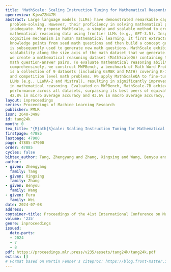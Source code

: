 ```yaml
---
title: 'MathScale: Scaling Instruction Tuning for Mathematical Reasoning'
openreview: Kjww7ZN47M
abstract: Large language models (LLMs) have demonstrated remarkable capabilities in
  problem-solving. However, their proficiency in solving mathematical problems remains
  inadequate. We propose MathScale, a simple and scalable method to create high-quality
  mathematical reasoning data using frontier LLMs (e.g., GPT-3.5). Inspired by the
  cognitive mechanism in human mathematical learning, it first extracts topics and
  knowledge points from seed math questions and then build a concept graph, which
  is subsequently used to generate new math questions. MathScale exhibits effective
  scalability along the size axis of the math dataset that we generate. As a result,
  we create a mathematical reasoning dataset (MathScaleQA) containing two million
  math question-answer pairs. To evaluate mathematical reasoning abilities of LLMs
  comprehensively, we construct MWPBench, a benchmark of Math Word Problems, which
  is a collection of 9 datasets (including GSM8K and MATH) covering K-12, college,
  and competition level math problems. We apply MathScaleQA to fine-tune open-source
  LLMs (e.g., LLaMA-2 and Mistral), resulting in significantly improved capabilities
  in mathematical reasoning. Evaluated on MWPBench, MathScale-7B achieves state-of-the-art
  performance across all datasets, surpassing its best peers of equivalent size by
  42.8% in micro average accuracy and 43.6% in macro average accuracy, respectively.
layout: inproceedings
series: Proceedings of Machine Learning Research
publisher: PMLR
issn: 2640-3498
id: tang24k
month: 0
tex_title: "{M}ath{S}cale: Scaling Instruction Tuning for Mathematical Reasoning"
firstpage: 47885
lastpage: 47900
page: 47885-47900
order: 47885
cycles: false
bibtex_author: Tang, Zhengyang and Zhang, Xingxing and Wang, Benyou and Wei, Furu
author:
- given: Zhengyang
  family: Tang
- given: Xingxing
  family: Zhang
- given: Benyou
  family: Wang
- given: Furu
  family: Wei
date: 2024-07-08
address:
container-title: Proceedings of the 41st International Conference on Machine Learning
volume: '235'
genre: inproceedings
issued:
  date-parts:
  - 2024
  - 7
  - 8
pdf: https://proceedings.mlr.press/v235/assets/tang24k/tang24k.pdf
extras: []
# Format based on Martin Fenner's citeproc: https://blog.front-matter.io/posts/citeproc-yaml-for-bibliographies/
---
```

